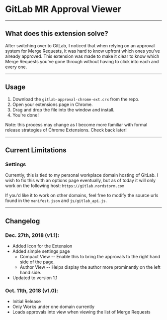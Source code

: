 # GitLab MR Approval Viewer

----
## What does this extension solve?

After switching over to GitLab, I noticed that when relying on an approval system for Merge Requests, it was hard to know upfront which ones you've already approved. This extension was made to make it clear to know which Merge Requests you've gone through without having to click into each and every one.

----
## Usage
1. Download the `gitlab-approval-chrome-ext.crx` from the repo.
2. Open your extensions page in Chrome.
3. Drag and drop the file into the window and install.
4. You're done!

Note: this process may change as I become more familiar with formal release strategies of Chrome Extensions. Check back later!

----
## Current Limitations

### Settings

Currently, this is tied to my personal workplace domain hosting of GitLab. I wish to fix this with an options page eventually, but as of today it will only work on the following host: `https://gitlab.nordstorm.com`

If you'd like it to work on other domains, feel free to modify the source urls found in the `manifest.json` and `js/gitlab_api.js`.

----
## Changelog
### Dec. 27th, 2018 (v1.1):
* Added Icon for the Extension
* Added simple settings page
  * Compact View -- Enable this to bring the approvals to the right hand side of the page.
  * Author View -- Helps display the author more prominantly on the left hand side.
* Updated to version 1.1

### Oct. 11th, 2018 (v1.0):
* Initial Release
* Only Works under one domain currently
* Loads approvals into view when viewing the list of Merge Requests
